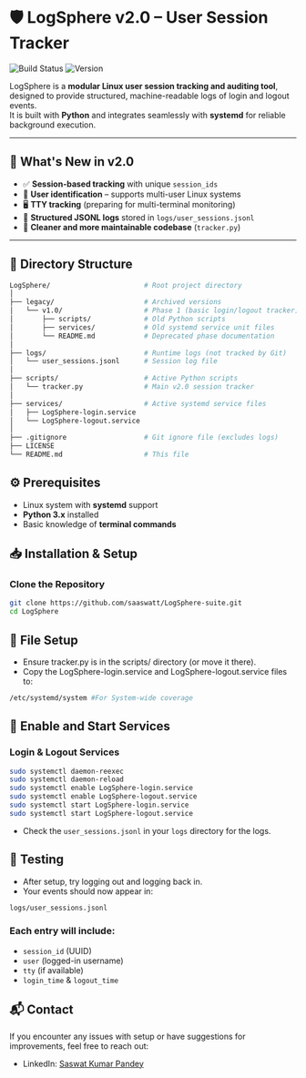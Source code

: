 # 🛡️ LogSphere v2.0 – User Session Tracker

![Build Status](https://img.shields.io/badge/Status-Active-green?style=for-the-badge)
![Version](https://img.shields.io/badge/Version-2.0-blue?style=for-the-badge)

LogSphere is a **modular Linux user session tracking and auditing tool**, designed to provide structured, machine-readable logs of login and logout events.  
It is built with **Python** and integrates seamlessly with **systemd** for reliable background execution.

---

## 🚀 What's New in v2.0
- ✅ **Session-based tracking** with unique `session_ids`
- 👤 **User identification** – supports multi-user Linux systems
- 🖥️ **TTY tracking** (preparing for multi-terminal monitoring)
- 📜 **Structured JSONL logs** stored in `logs/user_sessions.jsonl`
- 🧹 **Cleaner and more maintainable codebase** (`tracker.py`)

---

## 📂 Directory Structure
```bash
LogSphere/                       # Root project directory
│
├── legacy/                      # Archived versions
│   └── v1.0/                    # Phase 1 (basic login/logout tracker)
│       ├── scripts/             # Old Python scripts
│       ├── services/            # Old systemd service unit files
│       └── README.md            # Deprecated phase documentation
│
├── logs/                        # Runtime logs (not tracked by Git)
│   └── user_sessions.jsonl      # Session log file
│
├── scripts/                     # Active Python scripts
│   └── tracker.py               # Main v2.0 session tracker
│
├── services/                    # Active systemd service files
│   ├── LogSphere-login.service
│   └── LogSphere-logout.service
│
├── .gitignore                   # Git ignore file (excludes logs)
├── LICENSE
└── README.md                    # This file
```

## ⚙️ Prerequisites
- Linux system with **systemd** support
- **Python 3.x** installed
- Basic knowledge of **terminal commands** 

## 📥 Installation & Setup
### Clone the Repository
```bash
git clone https://github.com/saaswatt/LogSphere-suite.git
cd LogSphere
```

## 📂 File Setup
- Ensure tracker.py is in the scripts/ directory (or move it there).
- Copy the LogSphere-login.service and LogSphere-logout.service files to:
```bash
/etc/systemd/system #For System-wide coverage
```

## 🔧 Enable and Start Services
### Login & Logout Services
```bash
sudo systemctl daemon-reexec
sudo systemctl daemon-reload
sudo systemctl enable LogSphere-login.service
sudo systemctl enable LogSphere-logout.service
sudo systemctl start LogSphere-login.service
sudo systemctl start LogSphere-logout.service
```
- Check the `user_sessions.jsonl` in your `logs` directory for the logs.

## 🧪 Testing
- After setup, try logging out and logging back in.
- Your events should now appear in:
```bash
logs/user_sessions.jsonl
```

### Each entry will include:
- `session_id` (UUID)
- `user` (logged-in username)
- `tty` (if available)
- `login_time` & `logout_time`

## 📬 Contact
 If you encounter any issues with setup or have suggestions for improvements, feel free to reach out:
 - LinkedIn: [Saswat Kumar Pandey](https://www.linkedin.com/in/saswatkumarpandey)  